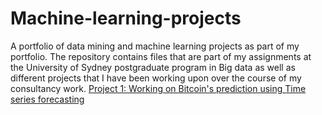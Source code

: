 # Machine-learning-projects
A portfolio of data mining and machine learning projects as part of my portfolio. The repository contains files that are part of my assignments at the University of Sydney postgraduate program in Big data as well as different projects that I have been working upon over the course of my consultancy work. 
[Project 1: Working on Bitcoin's prediction using Time series forecasting](https://github.com/fawad-mahdi/Machine-learning-projects/blob/master/Bitcoin%2BSARIMAX%2BARIMA-%2BMonthly%2B.ipynb)
